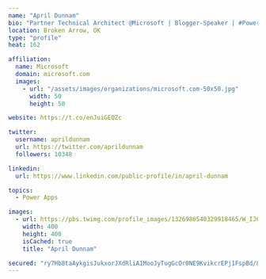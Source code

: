 ```yaml
---
name: "April Dunnam"
bio: "Partner Technical Architect @Microsoft | Blogger-Speaker | #PowerApps, #PowerAutomate, #Office365, #SharePoint | #WIT | #Karaoke Queen"
location: Broken Arrow, OK
type: "profile"
heat: 162

affiliation:
  name: Microsoft
  domain: microsoft.com
  images:
    - url: "/assets/images/organizations/microsoft.com-50x50.jpg"
      width: 50
      height: 50

website: https://t.co/enJuiGEQZc

twitter:
  username: aprildunnam
  url: https://twitter.com/aprildunnam
  followers: 10348

linkedin:
  url: https://www.linkedin.com/public-profile/in/april-dunnam

topics:
  - Power Apps

images:
  - url: https://pbs.twimg.com/profile_images/1326986540329918465/W_IJ6Ih2_400x400.jpg
    width: 400
    height: 400
    isCached: true
    title: "April Dunnam"

secured: "ry7Hb8taAykgisJukxorJXdRliA1MooJyTugGcOr0NE9KvikcrEPj1FspBd/8iTiURsAaWIvoHqPNfG1WTaXnaNY1Gqjb9C3maJfAmFNWuS4d989Qbi7mRG/r4IrvmpIisnuX4qiJEiDVJyqM4o1Mqtpts6rvS9H4UNzFwbD2kU6S9XQg8/CuMP49vhffPbLM2sBfpkCh/B1MtSJ/t0bK643mjbaF++BxLMB0Xdex6ykJPkAeA12Ku7+vdHKJCOPEU2CuzxqgQKPSUjjDKpoBBIwp/Tf+lPX4GHJdv7FvBWxuXPLwZyrl2E4coegLS0RFuTmJwKdeSf4SVHIbSvduPXK+xLTIwNGfpHNujsO29rDWDPKka80V7yxthMhPy8XsfR/mVjPugJBK4sL3XWc3eMiFDEfdmvWDA840j0Y8so=;opR8542HTVJnCgeIQRc+Ig=="
---
```


